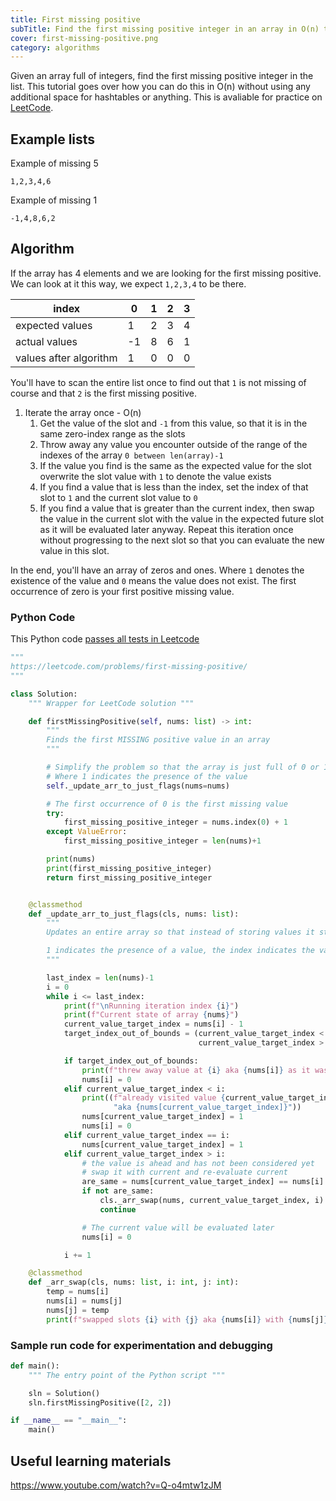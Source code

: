 ```yaml
---
title: First missing positive
subTitle: Find the first missing positive integer in an array in O(n) time from LeetCode
cover: first-missing-positive.png
category: algorithms
---
```


Given an array full of integers, find the first missing positive integer in the list. This tutorial goes over how you can do this in O(n) without using any additional space for hashtables or anything. This is avaliable for practice on [LeetCode](https://leetcode.com/problems/first-missing-positive/).

## Example lists

Example of missing 5

```
1,2,3,4,6
```

Example of missing 1

```
-1,4,8,6,2
```

## Algorithm

If the array has 4 elements and we are looking for the first missing positive. We can look at it this way, we expect `1,2,3,4` to be there.

| index                  | 0   | 1   | 2   | 3   |
| ---------------------- | --- | --- | --- | --- |
| expected values        | 1   | 2   | 3   | 4   |
| actual values          | -1  | 8   | 6   | 1   |
| values after algorithm | 1   | 0   | 0   | 0   |

You'll have to scan the entire list once to find out that `1` is not missing of course and that `2` is the first missing positive.

1. Iterate the array once - O(n)
   1. Get the value of the slot and `-1` from this value, so that it is in the same zero-index range as the slots
   2. Throw away any value you encounter outside of the range of the indexes of the array `0 between len(array)-1`
   3. If the value you find is the same as the expected value for the slot overwrite the slot value with `1` to denote the value exists
   4. If you find a value that is less than the index, set the index of that slot to `1` and the current slot value to `0`
   5. If you find a value that is greater than the current index, then swap the value in the current slot with the value in the expected future slot as it will be evaluated later anyway. Repeat this iteration once without progressing to the next slot so that you can evaluate the new value in this slot.

In the end, you'll have an array of zeros and ones. Where `1` denotes the existence of the value and `0` means the value does not exist. The first occurrence of zero is your first positive missing value.

### Python Code

This Python code [passes all tests in Leetcode](https://leetcode.com/submissions/detail/312533966/)

```python
"""
https://leetcode.com/problems/first-missing-positive/
"""

class Solution:
    """ Wrapper for LeetCode solution """

    def firstMissingPositive(self, nums: list) -> int:
        """
        Finds the first MISSING positive value in an array
        """

        # Simplify the problem so that the array is just full of 0 or 1
        # Where 1 indicates the presence of the value
        self._update_arr_to_just_flags(nums=nums)

        # The first occurrence of 0 is the first missing value
        try:
            first_missing_positive_integer = nums.index(0) + 1
        except ValueError:
            first_missing_positive_integer = len(nums)+1

        print(nums)
        print(first_missing_positive_integer)
        return first_missing_positive_integer


    @classmethod
    def _update_arr_to_just_flags(cls, nums: list):
        """
        Updates an entire array so that instead of storing values it stores either 0 or 1

        1 indicates the presence of a value, the index indicates the value
        """

        last_index = len(nums)-1
        i = 0
        while i <= last_index:
            print(f"\nRunning iteration index {i}")
            print(f"Current state of array {nums}")
            current_value_target_index = nums[i] - 1
            target_index_out_of_bounds = (current_value_target_index < 0 or
                                          current_value_target_index > last_index)

            if target_index_out_of_bounds:
                print(f"threw away value at {i} aka {nums[i]} as it was outside the range")
                nums[i] = 0
            elif current_value_target_index < i:
                print((f"already visited value {current_value_target_index}"
                       "aka {nums[current_value_target_index]}"))
                nums[current_value_target_index] = 1
                nums[i] = 0
            elif current_value_target_index == i:
                nums[current_value_target_index] = 1
            elif current_value_target_index > i:
                # the value is ahead and has not been considered yet
                # swap it with current and re-evaluate current
                are_same = nums[current_value_target_index] == nums[i]
                if not are_same:
                    cls._arr_swap(nums, current_value_target_index, i)
                    continue

                # The current value will be evaluated later
                nums[i] = 0

            i += 1

    @classmethod
    def _arr_swap(cls, nums: list, i: int, j: int):
        temp = nums[i]
        nums[i] = nums[j]
        nums[j] = temp
        print(f"swapped slots {i} with {j} aka {nums[i]} with {nums[j]}")
```

### Sample run code for experimentation and debugging

```python
def main():
    """ The entry point of the Python script """

    sln = Solution()
    sln.firstMissingPositive([2, 2])

if __name__ == "__main__":
    main()
```

## Useful learning materials

https://www.youtube.com/watch?v=Q-o4mtw1zJM
